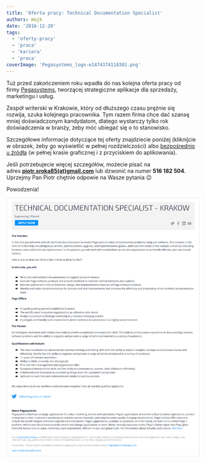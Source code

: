 ```yaml
---
title: 'Oferta pracy: Technical Documentation Specialist'
authors: mojk
date: '2016-12-20'
tags:
  - 'oferty-pracy'
  - 'praca'
  - 'kariera'
  - 'praca'
coverImage: 'Pegasystems_logo-e1474374110381.png'
---
```


Tuż przed zakończeniem roku wpadła do nas kolejna oferta pracy od
firmy [Pegasystems](https://www.pega.com/), tworzącej strategiczne aplikacje dla
sprzedaży, marketingu i usług.

<!--truncate-->

Zespół writerski w Krakowie, który od dłuższego czasu prężnie się rozwija, szuka
kolejnego pracownika. Tym razem firma chce dać szansę mniej doświadczonym
kandydatom, dlatego wystarczy tylko rok doświadczenia w branży, żeby móc ubiegać
się o to stanowisko.

Szczegółowe informacje dotyczące tej oferty znajdziecie poniżej (kliknijcie w
obrazek, żeby go wyświetlić w pełnej rozdzielczości) albo
[bezpośrednio u źródła](https://www.pega.com/about/careers/engineering/technical-documentation-specialist-krakow)
(w pełnej krasie graficznej i z przyciskiem do aplikowania).

Jeśli potrzebujecie więcej szczegółów, możecie pisać na
adres **[piotr.sroka85(at)gmail.com](mailto:piotr.sroka85@gmail.com)** lub
dzwonić na numer **516 182 504**. Uprzejmy Pan Piotr chętnie odpowie na Wasze
pytania 😉

Powodzenia!

[![pega_tech_doc_spec](images/pega_tech_doc_spec.png)](http://techwriter.pl/wp-content/uploads/2016/12/pega_tech_doc_spec.png)

